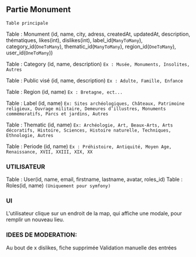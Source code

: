 ## Partie Monument

`Table principale`

Table : Monument (id, name, city, adress, createdAt, updatedAt, description, thématiques, likes(int), dislikes(int), label_id(`ManyToMany`), category_id(`OneToMany`), thematic_id(`ManyToMany`), region_id(`OneToMany`), user_id(`OneToMany`))

Table : Category (id, name, description) `Ex : Musée, Monuments, Insolites, Autres`

Table : Public visé (id, name, description) `Ex : Adulte, Famille, Enfance`

Table : Region (id, name) `Ex : Bretagne, ect...`

Table : Label (id, name) `Ex: Sites archéologiques, Châteaux, Patrimoine religieux, Ouvrage militaire, Demeures d’illustres, Monuments commémoratifs, Parcs et jardins, Autres`

Table : Thematic (id, name) `Ex: Archéologie, Art, Beaux-Arts, Arts décoratifs, Histoire, Sciences, Histoire naturelle, Techniques, Ethnologie, Autres`

Table : Periode (id, name) `Ex : Préhistoire, Antiquité, Moyen Age, Renaissance, XVII, XXIII, XIX, XX`

### UTILISATEUR
Table : User(id, name, email, firstname, lastname, avatar, roles_id)
Table : Roles(id, name) `(Uniquement pour symfony)`

### UI
L'utilisateur clique sur un endroit de la map, qui affiche une modale, pour remplir un nouveau lieu.


### IDEES DE MODERATION:
Au bout de x dislikes, fiche supprimée
Validation manuelle des entrées







